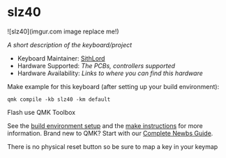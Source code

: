 # slz40

![slz40](imgur.com image replace me!)

*A short description of the keyboard/project*

* Keyboard Maintainer: [SithLord](https://github.com/sithlord121/slz40)
* Hardware Supported: *The PCBs, controllers supported*
* Hardware Availability: *Links to where you can find this hardware*

Make example for this keyboard (after setting up your build environment):

    qmk compile -kb slz40 -km default

Flash use QMK Toolbox

See the [build environment setup](https://docs.qmk.fm/#/getting_started_build_tools) and the [make instructions](https://docs.qmk.fm/#/getting_started_make_guide) for more information. Brand new to QMK? Start with our [Complete Newbs Guide](https://docs.qmk.fm/#/newbs).

There is no physical reset button so be sure to map a key in your keymap
